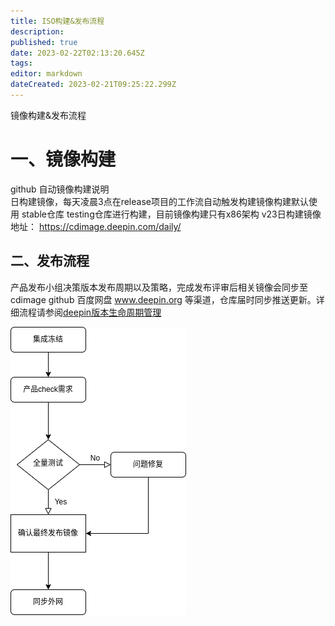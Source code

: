 ```yaml
---
title: ISO构建&发布流程
description: 
published: true
date: 2023-02-22T02:13:20.645Z
tags: 
editor: markdown
dateCreated: 2023-02-21T09:25:22.299Z
---
```


镜像构建&发布流程
# 一、镜像构建
github 自动镜像构建说明        
日构建镜像，每天凌晨3点在release项目的工作流自动触发构建镜像构建默认使用 stable仓库 testing仓库进行构建，目前镜像构建只有x86架构
v23日构建镜像地址： https://cdimage.deepin.com/daily/

## 二、发布流程
产品发布小组决策版本发布周期以及策略，完成发布评审后相关镜像会同步至cdimage github 百度网盘 www.deepin.org 等渠道，仓库届时同步推送更新。详细流程请参阅[deepin版本生命周期管理](/zh/开发者指南/贡献指南/deepin版本生命周期管理)

![版本发布流程图.drawio_(1).png](/开发者指南/版本发布流程图.drawio_(1).png)